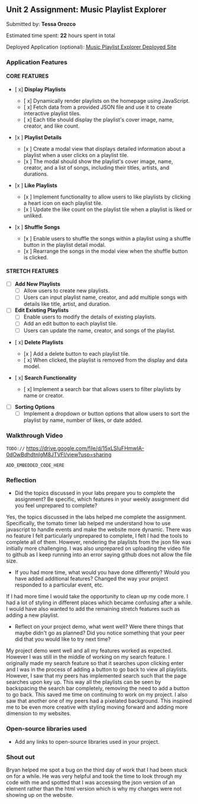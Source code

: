 ## Unit 2 Assignment: Music Playlist Explorer

Submitted by: **Tessa Orozco**

Estimated time spent: **22** hours spent in total

Deployed Application (optional): [Music Playlist Explorer Deployed Site](ADD_LINK_HERE)

### Application Features

#### CORE FEATURES

- [ x] **Display Playlists**
  - [ x] Dynamically render playlists on the homepage using JavaScript.
  - [ x] Fetch data from a provided JSON file and use it to create interactive playlist tiles.
  - [ x] Each title should display the playlist's cover image, name, creator, and like count.

- [x ] **Playlist Details**
  - [x ] Create a modal view that displays detailed information about a playlist when a user clicks on a playlist tile.
  - [x ] The modal should show the playlist's cover image, name, creator, and a list of songs, including their titles, artists, and durations.

- [x ] **Like Playlists**
  - [x ] Implement functionality to allow users to like playlists by clicking a heart icon on each playlist tile.
  - [x ] Update the like count on the playlist tile when a playlist is liked or unliked.

- [x ] **Shuffle Songs**
  - [x ] Enable users to shuffle the songs within a playlist using a shuffle button in the playlist detail modal.
  - [x ] Rearrange the songs in the modal view when the shuffle button is clicked.

#### STRETCH FEATURES

- [ ] **Add New Playlists**
  - [ ] Allow users to create new playlists.
  - [ ] Users can input playlist name, creator, and add multiple songs with details like title, artist, and duration.

- [ ] **Edit Existing Playlists**
  - [ ] Enable users to modify the details of existing playlists.
  - [ ] Add an edit button to each playlist tile.
  - [ ] Users can update the name, creator, and songs of the playlist.

- [ x] **Delete Playlists**
  - [x ] Add a delete button to each playlist tile.
  - [ x] When clicked, the playlist is removed from the display and data model.

- [ x] **Search Functionality**
  - [ x] Implement a search bar that allows users to filter playlists by name or creator.

- [ ] **Sorting Options**
  - [ ] Implement a dropdown or button options that allow users to sort the playlist by name, number of likes, or date added.

### Walkthrough Video

`TODO://` https://drive.google.com/file/d/15xLSIuFHmwIA-0dOwBdhdtnIgM8JTVFl/view?usp=sharing

`ADD_EMBEDDED_CODE_HERE`

### Reflection

* Did the topics discussed in your labs prepare you to complete the assignment? Be specific, which features in your weekly assignment did you feel unprepared to complete?

Yes, the topics discussed in the labs helped me complete the assignment. Specifically, the tomato timer lab helped me understand how to use javascript to handle events and make the website more dynamic. There was no feature I felt particularly unprepared to complete, I felt I had the tools to complete all of them. However, rendering the playlists from the json file was initially more challenging. 
I was also unprepared on uploading the video file to github as I keep running into an error saying github does not allow the file size.

* If you had more time, what would you have done differently? Would you have added additional features? Changed the way your project responded to a particular event, etc.
  
If I had more time I would take the opportunity to clean up my code more. I had a lot of styling in different places which became confusing after a while. I would have also wanted to add the remaining stretch features such as adding a new playlist.

* Reflect on your project demo, what went well? Were there things that maybe didn't go as planned? Did you notice something that your peer did that you would like to try next time?

My project demo went well and all my features worked as expected. However I was still in the middle of working on my search feature. I originally made my search feature so that it searches upon clicking enter and I was in the process of adding a button to go back to view all playlists. However, I saw that my peers has implemented search such that the page searches upon key up. This way all the playlists can be seen by backspacing the search bar completely, removing the need to add a button to go back. This saved me time on continuing to work on my project. I also saw that another one of my peers had a pixelated background. This inspired me to be even more creative with styling moving forward and adding more dimension to my websites.

### Open-source libraries used

- Add any links to open-source libraries used in your project.

### Shout out

Bryan helped me spot a bug on the third day of work that I had been stuck on for a while. He was very helpful and took the time to look through my code with me and spotted that I was accessing the json version of an element rather than the html version which is why my changes were not showing up on the website.
